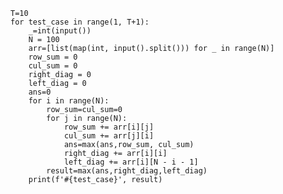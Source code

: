     T=10
    for test_case in range(1, T+1):
        _=int(input())
        N = 100
        arr=[list(map(int, input().split())) for _ in range(N)]
        row_sum = 0
        cul_sum = 0
        right_diag = 0
        left_diag = 0
        ans=0
        for i in range(N):
            row_sum=cul_sum=0
            for j in range(N):
                row_sum += arr[i][j]   
                cul_sum += arr[j][i]
                ans=max(ans,row_sum, cul_sum)
                right_diag += arr[i][i]
                left_diag += arr[i][N - i - 1]
            result=max(ans,right_diag,left_diag)
        print(f'#{test_case}', result)
